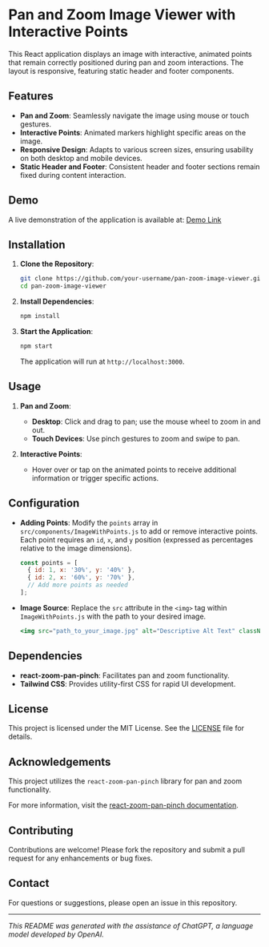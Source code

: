 # Pan and Zoom Image Viewer with Interactive Points

This React application displays an image with interactive, animated points that remain correctly positioned during pan and zoom interactions. The layout is responsive, featuring static header and footer components.

## Features

- **Pan and Zoom**: Seamlessly navigate the image using mouse or touch gestures.
- **Interactive Points**: Animated markers highlight specific areas on the image.
- **Responsive Design**: Adapts to various screen sizes, ensuring usability on both desktop and mobile devices.
- **Static Header and Footer**: Consistent header and footer sections remain fixed during content interaction.

## Demo

A live demonstration of the application is available at: [Demo Link](https://your-demo-link.com)

## Installation

1. **Clone the Repository**:

   ```bash
   git clone https://github.com/your-username/pan-zoom-image-viewer.git
   cd pan-zoom-image-viewer
   ```

2. **Install Dependencies**:

   ```bash
   npm install
   ```

3. **Start the Application**:

   ```bash
   npm start
   ```

   The application will run at `http://localhost:3000`.

## Usage

1. **Pan and Zoom**:

   - **Desktop**: Click and drag to pan; use the mouse wheel to zoom in and out.
   - **Touch Devices**: Use pinch gestures to zoom and swipe to pan.

2. **Interactive Points**:

   - Hover over or tap on the animated points to receive additional information or trigger specific actions.

## Configuration

- **Adding Points**: Modify the `points` array in `src/components/ImageWithPoints.js` to add or remove interactive points. Each point requires an `id`, `x`, and `y` position (expressed as percentages relative to the image dimensions).

  ```javascript
  const points = [
    { id: 1, x: '30%', y: '40%' },
    { id: 2, x: '60%', y: '70%' },
    // Add more points as needed
  ];
  ```

- **Image Source**: Replace the `src` attribute in the `<img>` tag within `ImageWithPoints.js` with the path to your desired image.

  ```jsx
  <img src="path_to_your_image.jpg" alt="Descriptive Alt Text" className="w-full h-auto" />
  ```

## Dependencies

- **react-zoom-pan-pinch**: Facilitates pan and zoom functionality.
- **Tailwind CSS**: Provides utility-first CSS for rapid UI development.

## License

This project is licensed under the MIT License. See the [LICENSE](LICENSE) file for details.

## Acknowledgements

This project utilizes the `react-zoom-pan-pinch` library for pan and zoom functionality.

For more information, visit the [react-zoom-pan-pinch documentation](https://www.npmjs.com/package/react-zoom-pan-pinch). 

## Contributing

Contributions are welcome! Please fork the repository and submit a pull request for any enhancements or bug fixes.

## Contact

For questions or suggestions, please open an issue in this repository.

---

*This README was generated with the assistance of ChatGPT, a language model developed by OpenAI.* 